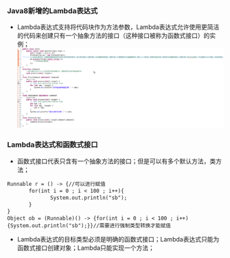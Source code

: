 ### Java8新增的Lambda表达式
+ Lambda表达式支持将代码块作为方法参数，Lambda表达式允许使用更简洁的代码来创建只有一个抽象方法的接口（这种接口被称为函数式接口）的实例；
![image](https://github.com/ningbaoqi/Java/blob/master/gif/pic-29.jpg) 
### Lambda表达式和函数式接口
+ 函数式接口代表只含有一个抽象方法的接口；但是可以有多个默认方法，类方法；
```
Runnable r = () -> {//可以进行赋值
       for(int i = 0 ; i < 100 ; i++){
              System.out.println("sb");
       }
}
Object ob = (Runnable)() -> {for(int i = 0 ; i < 100 ; i++){System.out.println("sb");}}//需要进行强制类型转换才能赋值
```
+ Lambda表达式的目标类型必须是明确的函数式接口；Lambda表达式只能为函数式接口创建对象；Lambda只能实现一个方法；

